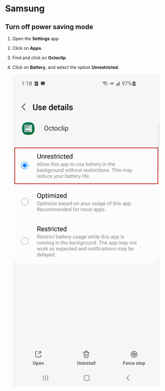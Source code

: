 # Samsung

## Turn off power saving mode

1. Open the **Settings** app

2. Click on **Apps**.

3. Find and click on **Octoclip**.

4. Click on **Battery**, and select the option **Unrestricted**.

   ![more](../../public/assets/android/sms-sync/samsung/power_management_tag.png )
